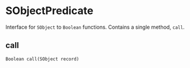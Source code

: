 # SObjectPredicate

Interface for `SObject` to `Boolean` functions. Contains a single method, `call`.

## call
```apex
Boolean call(SObject record)
```